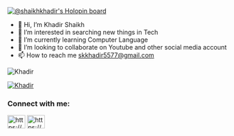 [![@shaikhkhadir's Holopin board](https://holopin.io/api/user/board?user=shaikhkhadir)](https://holopin.io/@shaikhkhadir)

- 👋 Hi, I’m Khadir Shaikh 
- 👀 I’m interested in searching new things in Tech
- 🌱 I’m currently learning Computer Language 
- 💞️ I’m looking to collaborate on Youtube and other social media account
- 📫 How to reach me skkhadir5577@gmail.com 

<p align="left"> <img src="https://komarev.com/ghpvc/?username=Khadir&label=Profile%20views&color=0e75b6&style=flat" alt="Khadir" /> </p>
<p align="left"> <a href="https://github.com/ryo-ma/github-profile-trophy"><img src="https://github-profile-trophy.vercel.app/?username=Khadir" alt="Khadir" /></a> </p>

<h3 align="left">Connect with me:</h3>
<p align="left">
<a href="(https://www.linkedin.com/in/khadir-shaikh-9a5489196)/" target="blank"><img align="center" src="[https://raw.githubusercontent.com/rahuldkjain/github-profile-readme-generator/master/src/images/icons/Social/linked-in-alt.svg](https://www.linkedin.com/in/khadir-shaikh-9a5489196)" alt="https://www.linkedin.com/in/khadir-shaikh-9a5489196" height="30" width="40" /></a>
<a href="https://instagram.com/https://www.instagram.com/shaikhkhadir4421/" target="blank"><img align="center" src="https://raw.githubusercontent.com/rahuldkjain/github-profile-readme-generator/master/src/images/icons/Social/instagram.svg" alt="https://www.instagram.com/shaikhkhadir4421/" height="30" width="40" /></a>
</p>
<!---
Khadir2000/Khadir2000 is a ✨ special ✨ repository because its `README.md` (this file) appears on your GitHub profile.
You can click the Preview link to take a look at your changes.
--->
